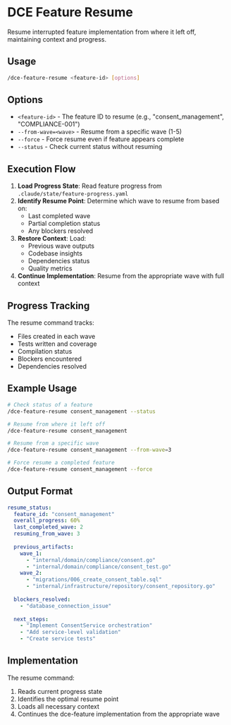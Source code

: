 # DCE Feature Resume

Resume interrupted feature implementation from where it left off, maintaining context and progress.

## Usage

```bash
/dce-feature-resume <feature-id> [options]
```

## Options

- `<feature-id>` - The feature ID to resume (e.g., "consent_management", "COMPLIANCE-001")
- `--from-wave=<wave>` - Resume from a specific wave (1-5)
- `--force` - Force resume even if feature appears complete
- `--status` - Check current status without resuming

## Execution Flow

1. **Load Progress State**: Read feature progress from `.claude/state/feature-progress.yaml`
2. **Identify Resume Point**: Determine which wave to resume from based on:
   - Last completed wave
   - Partial completion status
   - Any blockers resolved
3. **Restore Context**: Load:
   - Previous wave outputs
   - Codebase insights
   - Dependencies status
   - Quality metrics
4. **Continue Implementation**: Resume from the appropriate wave with full context

## Progress Tracking

The resume command tracks:
- Files created in each wave
- Tests written and coverage
- Compilation status
- Blockers encountered
- Dependencies resolved

## Example Usage

```bash
# Check status of a feature
/dce-feature-resume consent_management --status

# Resume from where it left off
/dce-feature-resume consent_management

# Resume from a specific wave
/dce-feature-resume consent_management --from-wave=3

# Force resume a completed feature
/dce-feature-resume consent_management --force
```

## Output Format

```yaml
resume_status:
  feature_id: "consent_management"
  overall_progress: 60%
  last_completed_wave: 2
  resuming_from_wave: 3
  
  previous_artifacts:
    wave_1:
      - "internal/domain/compliance/consent.go"
      - "internal/domain/compliance/consent_test.go"
    wave_2:
      - "migrations/006_create_consent_table.sql"
      - "internal/infrastructure/repository/consent_repository.go"
      
  blockers_resolved:
    - "database_connection_issue"
    
  next_steps:
    - "Implement ConsentService orchestration"
    - "Add service-level validation"
    - "Create service tests"
```

## Implementation

The resume command:
1. Reads current progress state
2. Identifies the optimal resume point
3. Loads all necessary context
4. Continues the dce-feature implementation from the appropriate wave